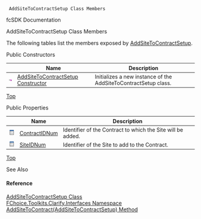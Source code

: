﻿     AddSiteToContractSetup Class Members                                                   

fcSDK Documentation

AddSiteToContractSetup Class Members

The following tables list the members exposed by [AddSiteToContractSetup](FChoice.Toolkits.Clarify~FChoice.Toolkits.Clarify.Interfaces.AddSiteToContractSetup.md).

Public Constructors

|   | Name | Description |
| --- | --- | --- |
| ![Public Constructor](dotnetimages/publicConstructor.png) | [AddSiteToContractSetup Constructor](FChoice.Toolkits.Clarify~FChoice.Toolkits.Clarify.Interfaces.AddSiteToContractSetup~_ctor.md) | Initializes a new instance of the AddSiteToContractSetup class.   |

[Top](#top)

Public Properties

|   | Name | Description |
| --- | --- | --- |
| ![Public Property](dotnetimages/publicProperty.png) | [ContractIDNum](FChoice.Toolkits.Clarify~FChoice.Toolkits.Clarify.Interfaces.AddSiteToContractSetup~ContractIDNum.md) | Identifier of the Contract to which the Site will be added.   |
| ![Public Property](dotnetimages/publicProperty.png) | [SiteIDNum](FChoice.Toolkits.Clarify~FChoice.Toolkits.Clarify.Interfaces.AddSiteToContractSetup~SiteIDNum.md) | Identifier of the Site to add to the Contract.   |

[Top](#top)

See Also

#### Reference

[AddSiteToContractSetup Class](FChoice.Toolkits.Clarify~FChoice.Toolkits.Clarify.Interfaces.AddSiteToContractSetup.md)  
[FChoice.Toolkits.Clarify.Interfaces Namespace](FChoice.Toolkits.Clarify~FChoice.Toolkits.Clarify.Interfaces_namespace.md)  
[AddSiteToContract(AddSiteToContractSetup) Method](FChoice.Toolkits.Clarify~FChoice.Toolkits.Clarify.Interfaces.InterfacesToolkit~AddSiteToContract(AddSiteToContractSetup).md)